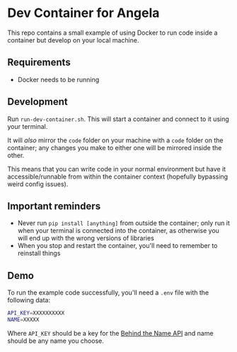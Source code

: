 # Dev Container for Angela

This repo contains a small example of using Docker to run code inside a container but develop on your local machine.

## Requirements

- Docker needs to be running

## Development

Run `run-dev-container.sh`. This will start a container and connect to it using your terminal.

It will *also* mirror the `code` folder on your machine with a `code` folder on the container; any changes you make to either one will be mirrored inside the other.

This means that you can write code in your normal environment but have it accessible/runnable from within the container context (hopefully bypassing weird config issues).

## Important reminders

- Never run `pip install [anything]` from outside the container; only run it when your terminal is connected into the container, as otherwise you will end up with the wrong versions of libraries
- When you stop and restart the container, you'll need to remember to reinstall things

## Demo

To run the example code successfully, you'll need a `.env` file with the following data:

```sh
API_KEY=XXXXXXXXXX
NAME=XXXXX
```

Where `API_KEY` should be a key for the [Behind the Name API](https://www.behindthename.com/api/gateway.php) and name should be any name you choose.

